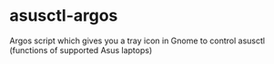 # asusctl-argos
Argos script which gives you a tray icon in Gnome to control asusctl (functions of supported Asus laptops)
